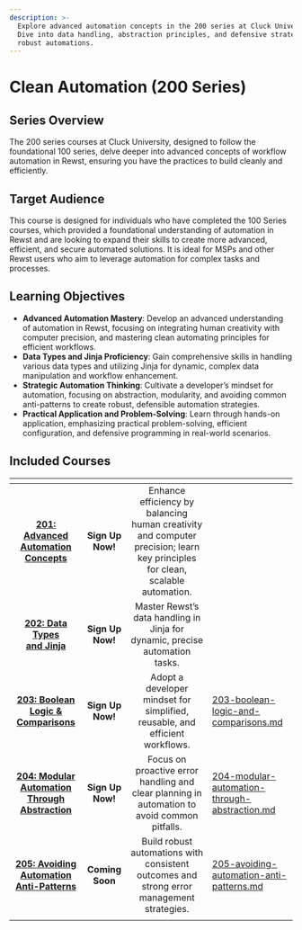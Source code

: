 ```yaml
---
description: >-
  Explore advanced automation concepts in the 200 series at Cluck University.
  Dive into data handling, abstraction principles, and defensive strategies for
  robust automations.
---
```


# Clean Automation (200 Series)

## Series Overview

The 200 series courses at Cluck University, designed to follow the foundational 100 series, delve deeper into advanced concepts of workflow automation in Rewst, ensuring you have the practices to build cleanly and efficiently.

## **Target Audience**

This course is designed for individuals who have completed the 100 Series courses, which provided a foundational understanding of automation in Rewst and are looking to expand their skills to create more advanced, efficient, and secure automated solutions. It is ideal for MSPs and other Rewst users who aim to leverage automation for complex tasks and processes.

## Learning Objectives

* **Advanced Automation Mastery**: Develop an advanced understanding of automation in Rewst, focusing on integrating human creativity with computer precision, and mastering clean automating principles for efficient workflows.
* **Data Types and Jinja Proficiency**: Gain comprehensive skills in handling various data types and utilizing Jinja for dynamic, complex data manipulation and workflow enhancement.
* **Strategic Automation Thinking**: Cultivate a developer’s mindset for automation, focusing on abstraction, modularity, and avoiding common anti-patterns to create robust, defensible automation strategies.
* **Practical Application and Problem-Solving**: Learn through hands-on application, emphasizing practical problem-solving, efficient configuration, and defensive programming in real-world scenarios.

## **Included Courses**

<table data-view="cards"><thead><tr><th align="center"></th><th align="center"></th><th align="center"></th><th data-hidden data-card-target data-type="content-ref"></th></tr></thead><tbody><tr><td align="center"><a href="201-advanced-automation-concepts.md"><strong>201: Advanced</strong> </a><a href="201-advanced-automation-concepts.md"><strong>Automation Concepts</strong></a></td><td align="center"><strong>Sign Up Now!</strong></td><td align="center">Enhance efficiency by balancing human creativity and computer precision; learn key principles for clean, scalable automation.</td><td></td></tr><tr><td align="center"><a href="202-data-types-and-jinja.md"><strong>202: Data Types</strong><br><strong>and Jinja</strong></a></td><td align="center"><strong>Sign Up Now!</strong></td><td align="center">Master Rewst’s data handling in Jinja for dynamic, precise automation tasks.</td><td></td></tr><tr><td align="center"><a href="203-boolean-logic-and-comparisons.md"><strong>203: Boolean Logic &#x26; Comparisons</strong> </a></td><td align="center"><strong>Sign Up Now!</strong></td><td align="center">Adopt a developer mindset for simplified, reusable, and efficient workflows.</td><td><a href="203-boolean-logic-and-comparisons.md">203-boolean-logic-and-comparisons.md</a></td></tr><tr><td align="center"><a href="204-modular-automation-through-abstraction.md"><strong>204: Modular Automation Through Abstraction</strong> </a></td><td align="center"><strong>Sign Up Now!</strong></td><td align="center">Focus on proactive error handling and clear planning in automation to avoid common pitfalls.</td><td><a href="204-modular-automation-through-abstraction.md">204-modular-automation-through-abstraction.md</a></td></tr><tr><td align="center"><a href="205-avoiding-automation-anti-patterns.md"><strong>205: Avoiding Automation Anti-Patterns</strong></a></td><td align="center"><strong>Coming Soon</strong></td><td align="center">Build robust automations with consistent outcomes and strong error management strategies.</td><td><a href="205-avoiding-automation-anti-patterns.md">205-avoiding-automation-anti-patterns.md</a></td></tr><tr><td align="center"></td><td align="center"></td><td align="center"></td><td></td></tr></tbody></table>

###
